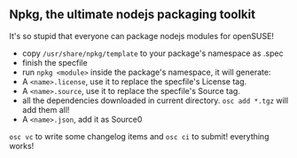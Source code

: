 ## Npkg, the ultimate nodejs packaging toolkit

It's so stupid that everyone can package nodejs modules for openSUSE!

* copy `/usr/share/npkg/template` to your package's namespace as <packagename>.spec
* finish the specfile
* run `npkg <module>` inside the package's namespace, it will generate:
* A `<name>.license`, use it to replace the specfile's License tag.
* A `<name>.source`, use it to replace the specfile's Source tag.
* all the dependencies downloaded in current directory. `osc add *.tgz` will add them all!
* A `<name>.json`, add it as Source0

`osc vc` to write some changelog items and `osc ci` to submit! everything works!

